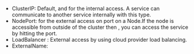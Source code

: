 
-  ClusterIP: Default, and for the internal access. A service can communicate to another service internally with this type.
- NodePort: for the external access on port on a Node.If the node is accessible from outside of the cluster then , you can access the service by hitting the port.
- LoadBalancer : External access by using cloud provider load balancing.
- ExternalName: 



